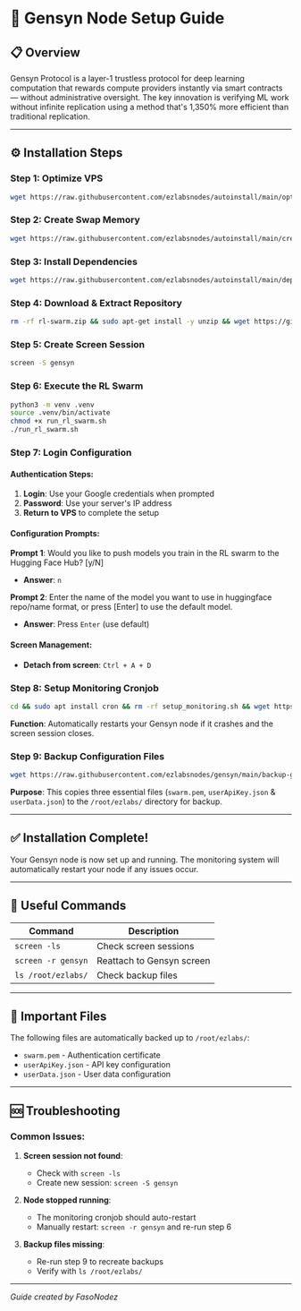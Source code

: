 # 🚀 Gensyn Node Setup Guide

## 📋 Overview

Gensyn Protocol is a layer-1 trustless protocol for deep learning computation that rewards compute providers instantly via smart contracts — without administrative oversight. The key innovation is verifying ML work without infinite replication using a method that's 1,350% more efficient than traditional replication.

---

## ⚙️ Installation Steps

### Step 1: Optimize VPS

```bash
wget https://raw.githubusercontent.com/ezlabsnodes/autoinstall/main/optimize.sh && chmod +x optimize.sh && sudo ./optimize.sh
```

### Step 2: Create Swap Memory

```bash
wget https://raw.githubusercontent.com/ezlabsnodes/autoinstall/main/create-swap.sh && chmod +x create-swap.sh && sudo ./create-swap.sh
```

### Step 3: Install Dependencies

```bash
wget https://raw.githubusercontent.com/ezlabsnodes/autoinstall/main/depedency-nodejs.sh && chmod +x depedency-nodejs.sh && ./depedency-nodejs.sh
```

### Step 4: Download & Extract Repository

```bash
rm -rf rl-swarm.zip && sudo apt-get install -y unzip && wget https://github.com/ezlabsnodes/gensyn/raw/refs/heads/main/rl-swarm.zip && unzip rl-swarm.zip && cd rl-swarm
```

### Step 5: Create Screen Session

```bash
screen -S gensyn
```

### Step 6: Execute the RL Swarm

```bash
python3 -m venv .venv
source .venv/bin/activate
chmod +x run_rl_swarm.sh
./run_rl_swarm.sh
```

### Step 7: Login Configuration

#### Authentication Steps:
1. **Login**: Use your Google credentials when prompted
2. **Password**: Use your server's IP address
3. **Return to VPS** to complete the setup

#### Configuration Prompts:

**Prompt 1**: Would you like to push models you train in the RL swarm to the Hugging Face Hub? [y/N]
- **Answer**: `n`

**Prompt 2**: Enter the name of the model you want to use in huggingface repo/name format, or press [Enter] to use the default model.
- **Answer**: Press `Enter` (use default)

#### Screen Management:
- **Detach from screen**: `Ctrl + A + D`

### Step 8: Setup Monitoring Cronjob

```bash
cd && sudo apt install cron && rm -rf setup_monitoring.sh && wget https://raw.githubusercontent.com/ezlabsnodes/gensyn/main/setup_monitoring.sh && chmod +x setup_monitoring.sh && sudo ./setup_monitoring.sh
```

**Function**: Automatically restarts your Gensyn node if it crashes and the screen session closes.

### Step 9: Backup Configuration Files

```bash
wget https://raw.githubusercontent.com/ezlabsnodes/gensyn/main/backup-gensyn.sh && chmod +x backup-gensyn.sh && ./backup-gensyn.sh
```

**Purpose**: This copies three essential files (`swarm.pem`, `userApiKey.json` & `userData.json`) to the `/root/ezlabs/` directory for backup.

---

## ✅ Installation Complete!

Your Gensyn node is now set up and running. The monitoring system will automatically restart your node if any issues occur.

---

## 🔧 Useful Commands

| Command | Description |
|---------|-------------|
| `screen -ls` | Check screen sessions |
| `screen -r gensyn` | Reattach to Gensyn screen |
| `ls /root/ezlabs/` | Check backup files |

---

## 📁 Important Files

The following files are automatically backed up to `/root/ezlabs/`:

- `swarm.pem` - Authentication certificate
- `userApiKey.json` - API key configuration
- `userData.json` - User data configuration

---

## 🆘 Troubleshooting

### Common Issues:

1. **Screen session not found**: 
   - Check with `screen -ls`
   - Create new session: `screen -S gensyn`

2. **Node stopped running**:
   - The monitoring cronjob should auto-restart
   - Manually restart: `screen -r gensyn` and re-run step 6

3. **Backup files missing**:
   - Re-run step 9 to recreate backups
   - Verify with `ls /root/ezlabs/`

---

*Guide created by FasoNodez*
